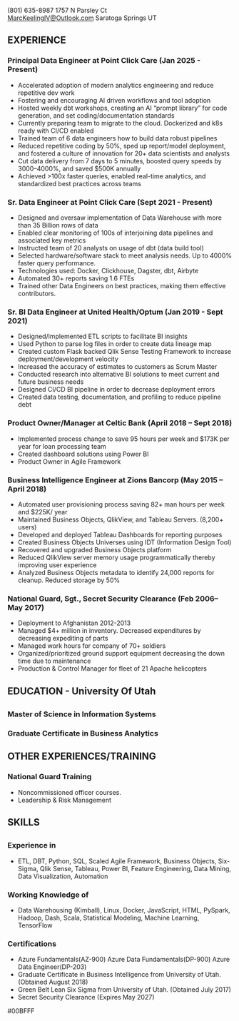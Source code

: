 (801) 635-8987								1757 N Parsley Ct  
MarcKeelingIV@Outlook.com						Saratoga Springs UT

## EXPERIENCE

### Principal Data Engineer at Point Click Care (Jan 2025 \- Present)

* Accelerated adoption of modern analytics engineering and reduce repetitive dev work  
* Fostering and encouraging AI driven workflows and tool adoption  
* Hosted weekly dbt workshops, creating an AI “prompt library” for code generation, and set coding/documentation standards  
* Currently preparing team to migrate to the cloud. Dockerized and k8s ready with CI/CD enabled  
* Trained team of 6 data engineers how to build data robust pipelines  
* Reduced repetitive coding by 50%, sped up report/model deployment, and fostered a culture of innovation for 20+ data scientists and analysts  
* Cut data delivery from 7 days to 5 minutes, boosted query speeds by 3000–4000%, and saved $500K annually  
* Achieved \>100x faster queries, enabled real-time analytics, and standardized best practices across teams

### Sr. Data Engineer at Point Click Care (Sept 2021 \- Present)

* Designed and oversaw implementation of Data Warehouse with more than 35 Billion rows of data  
* Enabled clear monitoring of 100s of interjoining data pipelines and associated key metrics  
* Instructed team of 20 analysts on usage of dbt (data build tool)  
* Selected hardware/software stack to meet analysis needs. Up to 4000% faster query performance.  
* Technologies used: Docker, Clickhouse, Dagster, dbt, Airbyte  
* Automated 30+ reports saving 1.6 FTEs  
* Trained other Data Engineers on best practices, making them effective contributors. 

### Sr. BI Data Engineer at United Health/Optum (Jan 2019 \- Sept 2021\)

* Designed/implemented ETL scripts to facilitate BI insights  
* Used Python to parse log files in order to create data lineage map  
* Created custom Flask backed Qlik Sense Testing Framework to increase deployment/development velocity  
* Increased the accuracy of estimates to customers as Scrum Master  
* Conducted research into alternative BI solutions to meet current and future business needs  
* Designed CI/CD BI pipeline in order to decrease deployment errors  
* Created data testing, documentation, and profiling to reduce pipeline debt

### Product Owner/Manager at Celtic Bank (April 2018 – Sept 2018\)

* Implemented process change to save 95 hours per week and $173K per year for loan processing team  
* Created dashboard solutions using Power BI  
* Product Owner in Agile Framework

### Business Intelligence Engineer at Zions Bancorp (May 2015 – April 2018\)

* Automated user provisioning process saving 82+ man hours per week and $225K/ year  
* Maintained Business Objects, QlikView, and Tableau Servers. (8,200+ users)  
* Developed and deployed Tableau Dashboards for reporting purposes  
* Created Business Objects Universes using IDT (Information Design Tool)  
* Recovered and upgraded Business Objects platform  
* Reduced QlikView server memory usage programmatically thereby improving user experience  
* Analyzed Business Objects metadata to identify 24,000 reports for cleanup. Reduced storage by 50%

### National Guard, Sgt., Secret Security Clearance (Feb 2006–May 2017\)

* Deployment to Afghanistan 2012-2013  
* Managed $4+ million in inventory. Decreased expenditures by decreasing expediting of parts  
* Managed work hours for company of 70+ soldiers  
* Organized/prioritized ground support equipment decreasing the down time due to maintenance  
* Production & Control Manager for fleet of 21 Apache helicopters

## EDUCATION \- University Of Utah

## 

### Master of Science in Information Systems

### Graduate Certificate in Business Analytics

## OTHER EXPERIENCES/TRAINING

### National Guard Training

* Noncommissioned officer courses.   
* Leadership & Risk Management


## SKILLS

## 

### Experience in

* ETL, DBT, Python, SQL, Scaled Agile Framework, Business Objects, Six-Sigma, Qlik Sense, Tableau, Power BI, Feature Engineering, Data Mining, Data Visualization, Automation

### Working Knowledge of

* Data Warehousing (Kimball), Linux, Docker, JavaScript, HTML, PySpark, Hadoop, Dash, Scala, Statistical Modeling, Machine Learning, TensorFlow

### Certifications

* Azure Fundamentals(AZ-900) Azure Data Fundamentals(DP-900) Azure Data Engineer(DP-203)  
* Graduate Certificate in Business Intelligence from University of Utah. (Obtained August 2018\)  
* Green Belt Lean Six Sigma from University of Utah. (Obtained July 2017\)  
* Secret Security Clearance (Expires May 2027\)


#00BFFF